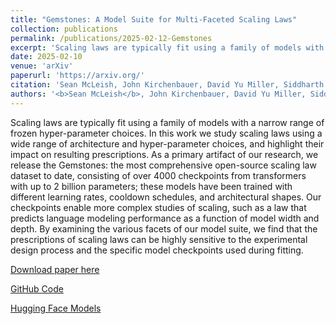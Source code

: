 ```yaml
---
title: "Gemstones: A Model Suite for Multi-Faceted Scaling Laws"
collection: publications
permalink: /publications/2025-02-12-Gemstones
excerpt: 'Scaling laws are typically fit using a family of models with a narrow range of frozen hyper-parameter choices. In this work we study scaling laws using a wide range of architecture and hyper-parameter choices, and highlight their impact on resulting prescriptions. As a primary artifact of our research, we release the Gemstones: the most comprehensive open-source scaling law dataset to date, consisting of over 4000 checkpoints from transformers with up to 2 billion parameters; these models have been trained with different learning rates, cooldown schedules, and architectural shapes. Our checkpoints enable more complex studies of scaling, such as a law that predicts language modeling performance as a function of model width and depth. By examining the various facets of our model suite, we find that the prescriptions of scaling laws can be highly sensitive to the experimental design process and the specific model checkpoints used during fitting.'
date: 2025-02-10
venue: 'arXiv'
paperurl: 'https://arxiv.org/'
citation: 'Sean McLeish, John Kirchenbauer, David Yu Miller, Siddharth Singh, Abhinav Bhatele, Micah Goldblum, Ashwinee Panda and Tom Goldstein, McLeish (2025).&quot;Gemstones: A Model Suite for Multi-Faceted Scaling Laws.&quot; <i>arXiv preprint arXiv:2502.</i>.'
authors: '<b>Sean McLeish</b>, John Kirchenbauer, David Yu Miller, Siddharth Singh, Abhinav Bhatele, Micah Goldblum, Ashwinee Panda and Tom Goldstein'
---
```

Scaling laws are typically fit using a family of models with a narrow range of frozen hyper-parameter choices. In this work we study scaling laws using a wide range of architecture and hyper-parameter choices, and highlight their impact on resulting prescriptions. As a primary artifact of our research, we release the Gemstones: the most comprehensive open-source scaling law dataset to date, consisting of over 4000 checkpoints from transformers with up to 2 billion parameters; these models have been trained with different learning rates, cooldown schedules, and architectural shapes. Our checkpoints enable more complex studies of scaling, such as a law that predicts language modeling performance as a function of model width and depth. By examining the various facets of our model suite, we find that the prescriptions of scaling laws can be highly sensitive to the experimental design process and the specific model checkpoints used during fitting.

[Download paper here](https://arxiv.org/)

[GitHub Code](https://github.com/mcleish7/gemstone-scaling-laws)

[Hugging Face Models](https://huggingface.co/collections/tomg-group-umd/gemstone-models-679408ee3f19f1d4d00e8b10)
